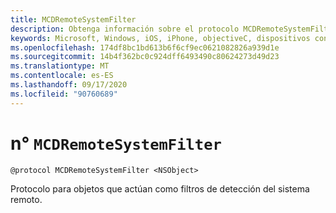 ```yaml
---
title: MCDRemoteSystemFilter
description: Obtenga información sobre el protocolo MCDRemoteSystemFilter. Es un protocolo para los objetos que actúan como filtros de detección del sistema remoto.
keywords: Microsoft, Windows, iOS, iPhone, objectiveC, dispositivos conectados, proyecto Roma
ms.openlocfilehash: 174df8bc1bd613b6f6cf9ec0621082826a939d1e
ms.sourcegitcommit: 14b4f362bc0c924dff6493490c80624273d49d23
ms.translationtype: MT
ms.contentlocale: es-ES
ms.lasthandoff: 09/17/2020
ms.locfileid: "90760689"
---
```

# <a name="protocol-mcdremotesystemfilter"></a>n° `MCDRemoteSystemFilter`

```
@protocol MCDRemoteSystemFilter <NSObject>
```

Protocolo para objetos que actúan como filtros de detección del sistema remoto.
